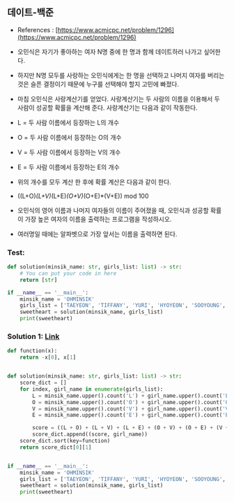 ## 데이트-백준

* References : [https://www.acmicpc.net/problem/1296](https://www.acmicpc.net/problem/1296)

* 오민식은 자기가 좋아하는 여자 N명 중에 한 명과 함께 데이트하러 나가고 싶어한다.

* 하지만 N명 모두를 사랑하는 오민식에게는 한 명을 선택하고 나머지 여자를 버리는 것은 슬픈 결정이기 때문에 누구를 선택해야 할지 고민에 빠졌다.

* 마침 오민식은 사랑계산기를 얻었다. 사랑계산기는 두 사람의 이름을 이용해서 두 사람이 성공할 확률을 계산해 준다. 사랑계산기는 다음과 같이 작동한다.

* L = 두 사람 이름에서 등장하는 L의 개수
* O = 두 사람 이름에서 등장하는 O의 개수
* V = 두 사람 이름에서 등장하는 V의 개수
* E = 두 사람 이름에서 등장하는 E의 개수

* 위의 개수를 모두 계산 한 후에 확률 계산은 다음과 같이 한다.

* ((L+O)*(L+V)*(L+E)*(O+V)*(O+E)*(V+E)) mod 100

* 오민식의 영어 이름과 나머지 여자들의 이름이 주어졌을 때, 오민식과 성공할 확률이 가장 높은 여자의 이름을 출력하는 프로그램을 작성하시오. 
* 여러명일 때에는 알파벳으로 가장 앞서는 이름을 출력하면 된다.

### Test:
```python
def solution(minsik_name: str, girls_list: list) -> str:
    # You can put your code in here
    return [str]

if __name__ == '__main__':
    minsik_name = 'OHMINSIK'
    girls_list = ['TAEYEON', 'TIFFANY', 'YURI', 'HYOYEON', 'SOOYOUNG', 'SEOHYUN', 'YOONA', 'JESSICA', 'SUNNY']
    sweetheart = solution(minsik_name, girls_list)
    print(sweetheart)
```

### Solution 1: [Link](https://github.com/takhyun12/Algorithm-Essential-Training/blob/main/Solutions/date.py)

```python
def function(x):
    return -x[0], x[1]


def solution(minsik_name: str, girls_list: list) -> str:
    score_dict = []
    for index, girl_name in enumerate(girls_list):
        L = minsik_name.upper().count('L') + girl_name.upper().count('L')
        O = minsik_name.upper().count('O') + girl_name.upper().count('O')
        V = minsik_name.upper().count('V') + girl_name.upper().count('V')
        E = minsik_name.upper().count('E') + girl_name.upper().count('E')

        score = ((L + O) + (L + V) + (L + E) + (O + V) + (O + E) + (V + E)) % 100
        score_dict.append((score, girl_name))
    score_dict.sort(key=function)
    return score_dict[0][1]


if __name__ == '__main__':
    minsik_name = 'OHMINSIK'
    girls_list = ['TAEYEON', 'TIFFANY', 'YURI', 'HYOYEON', 'SOOYOUNG', 'SEOHYUN', 'YOONA', 'JESSICA', 'SUNNY']
    sweetheart = solution(minsik_name, girls_list)
    print(sweetheart)
```
